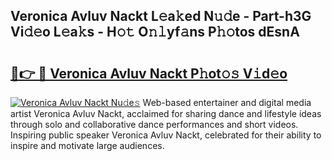 ## Veronica Avluv Nackt L𝚎a𝚔ed N𝚞𝚍e - Part-h3G Vi𝚍𝚎o L𝚎a𝚔s - H𝚘𝚝 O𝚗𝚕yf𝚊ns P𝚑𝚘tos dEsnA

# <h2><a href="http://kf19d7.oniu.top/?m=Veronica+Avluv+Nackt">🔗👉 🔴 Veronica Avluv Nackt P𝚑ot𝚘𝚜 V𝚒d𝚎o</a></h2>

[![Veronica Avluv Nackt Nu𝚍e𝚜](https://i.imgur.com/0qMVB7G.gif)](http://kf19d7.oniu.top/?m=Veronica+Avluv+Nackt)
Web-based entertainer and digital media artist Veronica Avluv Nackt, acclaimed for sharing dance and lifestyle ideas through solo and collaborative dance performances and short videos. Inspiring public speaker Veronica Avluv Nackt, celebrated for their ability to inspire and motivate large audiences.  
